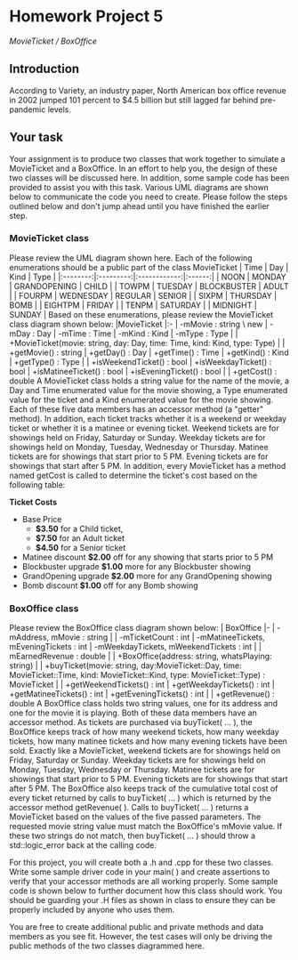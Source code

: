 # Homework Project 5
*MovieTicket / BoxOffice*

## Introduction
According to Variety, an industry paper, North American box office revenue in 2002 jumped 101 percent to $4.5 billion but still lagged far behind pre-pandemic levels.

## Your task
Your assignment is to produce two classes that work together to simulate a MovieTicket and a BoxOffice.  In an effort to help you, the design of these two classes will be discussed here.  In addition, some sample code has been provided to assist you with this task.  Various UML diagrams are shown below to communicate the code you need to create.  Please follow the steps outlined below and don't jump ahead until you have finished the earlier step.

### MovieTicket class
Please review the UML diagram shown here.  Each of the following enumerations should be a public part of the class MovieTicket
| Time     | Day       | Kind         | Type   |
|:--------:|:---------:|:------------:|:------:|
| NOON     | MONDAY    | GRANDOPENING | CHILD  |
| TOWPM    | TUESDAY   | BLOCKBUSTER  | ADULT  |
| FOURPM   | WEDNESDAY | REGULAR      | SENIOR |
| SIXPM    | THURSDAY  | BOMB         |
| EIGHTPM  | FRIDAY    |
| TENPM    | SATURDAY  |
| MIDNIGHT | SUNDAY    |
Based on these enumerations, please review the MovieTicket class diagram shown below:
|MovieTicket
|:-
| -mMovie : string \\ new
| -mDay : Day
| -mTime : Time
| -mKind : Kind
| -mType : Type
|
| +MovieTicket(movie: string, day: Day, time: Time, kind: Kind, type: Type)
|
| +getMovie() : string
| +getDay() : Day
| +getTime() : Time
| +getKind() : Kind
| +getType() : Type
|
| +isWeekendTicket() : bool
| +isWeekdayTicket() : bool
| +isMatineeTicket() : bool
| +isEveningTicket() : bool
|
| +getCost() : double
A MovieTicket class holds a string value for the name of the movie, a Day and Time enumerated value for the movie showing, a Type enumerated value for the ticket and a Kind enumerated value for the movie showing.  Each of these five data members has an accessor method (a "getter" method).  In addition, each ticket tracks whether it is a weekend or weekday ticket or whether it is a matinee or evening ticket.  Weekend tickets are for showings held on Friday, Saturday or Sunday.  Weekday tickets are for showings held on Monday, Tuesday, Wednesday or Thursday.  Matinee tickets are for showings that start prior to 5 PM.  Evening tickets are for showings that start after 5 PM.  In addition, every MovieTicket has a method named getCost is called to determine the ticket's cost based on the following table:

**Ticket Costs**
* Base Price
	* **$3.50** for a Child ticket, 
	* **$7.50** for an Adult ticket 
	* **$4.50** for a Senior ticket
* Matinee discount **$2.00** off for any showing that starts prior to 5 PM
* Blockbuster upgrade **$1.00** more for any Blockbuster showing
* GrandOpening upgrade **$2.00** more for any GrandOpening showing
* Bomb discount **$1.00** off for any Bomb showing

### BoxOffice class
Please review the BoxOffice class diagram shown below:
| BoxOffice
|-
| -mAddress, mMovie : string
|
| -mTicketCount : int
| -mMatineeTickets, mEveningTickets : int
| -mWeekdayTickets, mWeekendTickets : int
|
| mEarnedRevenue : double
|
| +BoxOffice(address: string, whatsPlaying: string)
|
| +buyTicket(movie: string, day:MovieTicket::Day, time: MovieTicket::Time, kind: MovieTicket::Kind, type: MovieTicket::Type) : MovieTicket
|
| +getWeekendTickets() : int
| +getWeekdayTickets() : int
| +getMatineeTickets() : int
| +getEveningTickets() : int
|
| +getRevenue() : double
A BoxOffice class holds two string values, one for its address and one for the movie it is playing.  Both of these data members have an accessor method.  As tickets are purchased via buyTicket( ... ), the BoxOffice keeps track of how many weekend tickets, how many weekday tickets, how many matinee tickets and how many evening tickets have been sold.  Exactly like a MovieTicket, weekend tickets are for showings held on Friday, Saturday or Sunday.  Weekday tickets are for showings held on Monday, Tuesday, Wednesday or Thursday.  Matinee tickets are for showings that start prior to 5 PM.  Evening tickets are for showings that start after 5 PM.  The BoxOffice also keeps track of the cumulative total cost of every ticket returned by calls to buyTicket( ... ) which is returned by the accessor method getRevenue( ).  Calls to buyTicket( ... ) returns a MovieTicket based on the values of the five passed parameters.  The requested movie string value must match the BoxOffice's mMovie value.  If these two strings do not match, then buyTicket( ... ) should throw a std::logic_error back at the calling code.

For this project, you will create both a .h and .cpp for these two classes.  Write some sample driver code in your main( ) and create assertions to verify that your accessor methods are all working properly.  Some sample code is shown below to further document how this class should work.  You should be guarding your .H files as shown in class to ensure they can be properly included by anyone who uses them.

You are free to create additional public and private methods and data members as you see fit.  However, the test cases will only be driving the public methods of the two classes diagrammed here.
